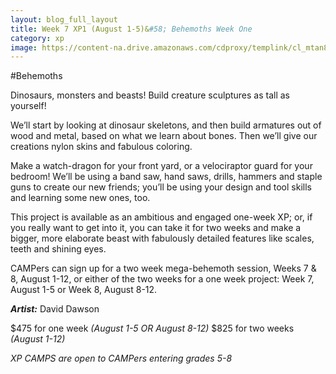 ```yaml
---
layout: blog_full_layout
title: Week 7 XP1 (August 1-5)&#58; Behemoths Week One
category: xp
image: https://content-na.drive.amazonaws.com/cdproxy/templink/cl_mtan8UL7jYgNFQNjuj9PQiTz3bfBXDhhW3iyv8icLAYspN/alt/thumb?viewBox=1366
---
```


#Behemoths

Dinosaurs, monsters and beasts! Build creature sculptures as tall as yourself!

We’ll start by looking at dinosaur skeletons, and then build armatures out of wood and metal, based on what we learn about bones. Then we’ll give our creations nylon skins and fabulous coloring.

Make a watch-dragon for your front yard, or a velociraptor guard for your bedroom! We’ll be using a band saw, hand saws, drills, hammers and staple guns to create our new friends; you’ll be using your design and tool skills and learning some new ones, too.

This project is available as an ambitious and engaged one-week XP; or, if you really want to get into it, you can take it for two weeks and make a bigger, more elaborate beast with fabulously detailed features like scales, teeth and shining eyes.

CAMPers can sign up for a two week mega-behemoth session, Weeks 7 & 8, August 1-12, or either of the two weeks for a one week project: Week 7, August 1-5 or Week 8, August 8-12.

**_Artist:_** David Dawson

$475 for one week *(August 1-5 OR August 8-12)*
$825 for two weeks *(August 1-12)*

*XP CAMPS are open to CAMPers entering grades 5-8*
